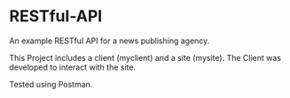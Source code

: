 # RESTful-API
An example RESTful API for a news publishing agency.

This Project includes a client (myclient) and a site (mysite). The Client was developed to interact with the site. 

Tested using Postman.
